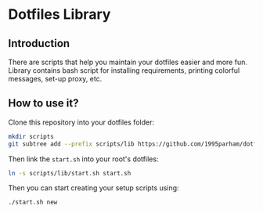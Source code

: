 # Dotfiles Library

## Introduction

There are scripts that help you maintain your dotfiles easier and more fun.
Library contains bash script for installing requirements, printing colorful messages, set-up proxy, etc.

## How to use it?

Clone this repository into your dotfiles folder:

```bash
mkdir scripts
git subtree add --prefix scripts/lib https://github.com/1995parham/dotfiles.lib.git main --squash
```

Then link the `start.sh` into your root's dotfiles:

```bash
ln -s scripts/lib/start.sh start.sh
```

Then you can start creating your setup scripts using:

```bash
./start.sh new
```
